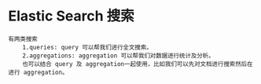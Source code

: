 # Elastic Search 搜索
```text
有两类搜索
    1.queries: query 可以帮我们进行全文搜索。
    2.aggregations: aggregation 可以帮我们对数据进行统计及分析。
    也可以结合 query 及 aggregation一起使用，比如我们可以先对文档进行搜索然后在进行 aggregation。
```